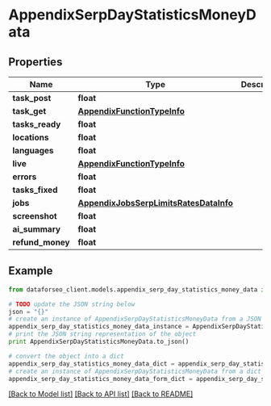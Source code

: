 # AppendixSerpDayStatisticsMoneyData


## Properties

Name | Type | Description | Notes
------------ | ------------- | ------------- | -------------
**task_post** | **float** |  | [optional] 
**task_get** | [**AppendixFunctionTypeInfo**](AppendixFunctionTypeInfo.md) |  | [optional] 
**tasks_ready** | **float** |  | [optional] 
**locations** | **float** |  | [optional] 
**languages** | **float** |  | [optional] 
**live** | [**AppendixFunctionTypeInfo**](AppendixFunctionTypeInfo.md) |  | [optional] 
**errors** | **float** |  | [optional] 
**tasks_fixed** | **float** |  | [optional] 
**jobs** | [**AppendixJobsSerpLimitsRatesDataInfo**](AppendixJobsSerpLimitsRatesDataInfo.md) |  | [optional] 
**screenshot** | **float** |  | [optional] 
**ai_summary** | **float** |  | [optional] 
**refund_money** | **float** |  | [optional] 

## Example

```python
from dataforseo_client.models.appendix_serp_day_statistics_money_data import AppendixSerpDayStatisticsMoneyData

# TODO update the JSON string below
json = "{}"
# create an instance of AppendixSerpDayStatisticsMoneyData from a JSON string
appendix_serp_day_statistics_money_data_instance = AppendixSerpDayStatisticsMoneyData.from_json(json)
# print the JSON string representation of the object
print AppendixSerpDayStatisticsMoneyData.to_json()

# convert the object into a dict
appendix_serp_day_statistics_money_data_dict = appendix_serp_day_statistics_money_data_instance.to_dict()
# create an instance of AppendixSerpDayStatisticsMoneyData from a dict
appendix_serp_day_statistics_money_data_form_dict = appendix_serp_day_statistics_money_data.from_dict(appendix_serp_day_statistics_money_data_dict)
```
[[Back to Model list]](../README.md#documentation-for-models) [[Back to API list]](../README.md#documentation-for-api-endpoints) [[Back to README]](../README.md)


